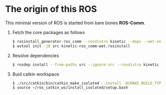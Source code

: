 # The origin of this ROS
This minimal version of ROS is started from bare bones **ROS-Comm**.

1. Fetch the core packages as follows

	```bash
	$ rosinstall_generator ros_comm --rosdistro kinetic --deps --wet-only --tar > kinetic-ros_comm-wet.rosinstall
	$ wstool init -j8 src kinetic-ros_comm-wet.rosinstall
	````

1. Resolve dependencies

	```bash
	$ rosdep install --from-paths src --ignore-src --rosdistro kinetic -y
	```

1. Buid catkin workspace

	```bash
	$ ./src/catkin/bin/catkin_make_isolated --install -DCMAKE_BUILD_TYPE=Release
	$ source ~/ros_catkin_ws/install_isolated/setup.bash
	```
